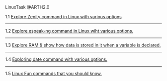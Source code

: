 LinuxTask @ARTH2.0

1.1 [Explore Zenity command in Linux with various options](https://parthsingh562k.medium.com/make-simple-graphical-shell-scripts-with-zenity-on-linux-b9cbad95257c)
***
1.2 [Explore espeak-ng command in Linux wiht various options.](https://parthsingh562k.medium.com/understanding-about-espeak-ng-in-linux-and-trying-different-commands-of-espeak-ng-637773c01c)
***
1.3 [Explore RAM & show how data is stored in it when a variable is declared.](https://parthsingh562k.medium.com/how-to-read-data-that-is-stored-in-ram-fc5d0ce00dfb)
***
1.4 [Exploring date command with various options.](https://parthsingh562k.medium.com/explore-date-command-and-with-options-and-try-to-use-every-option-and-create-a-simple-document-for-5a7dc44a3735)
***
1.5 [Linux Fun commands that you should know.](https://parthsingh562k.medium.com/funny-commands-in-linux-that-you-should-try-62d198e555e5)
